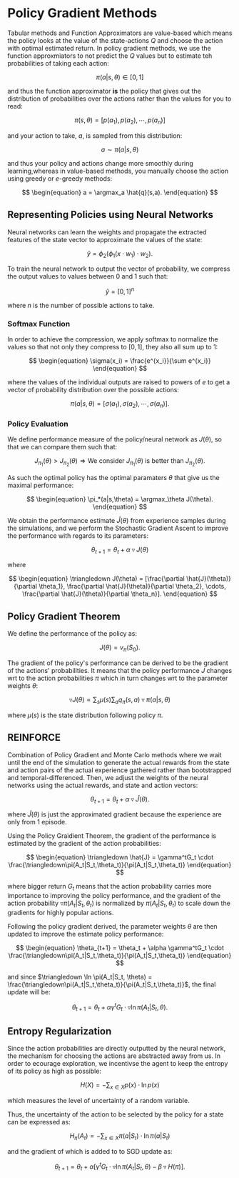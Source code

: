 # Policy Gradient Methods

Tabular methods and Function Approximators are value-based which means the policy looks at the value of the state-actions $Q$ and choose the action with optimal estimated return. In policy gradient methods, we use the function approxmiators to not predict the $Q$ values but to estimate teh probabilities of taking each action:

$$
\begin{equation}
    \pi(a|s,\theta) \in [0, 1]
\end{equation}
$$

and thus the function approximator **is** the policy that gives out the distribution of probabilities over the actions rather than the values for you to read:

$$
\begin{equation}
    \pi(s,\theta) = [p(a_1),p(a_2),\cdots,p(a_n)]
\end{equation}
$$

and your action to take, $a$, is sampled from this distribution:

$$
\begin{equation}
    a \sim \pi(a|s,\theta)
\end{equation}
$$

and thus your policy and actions change more smoothly during learning,whereas in value-based methods, you manually choose the action using greedy or $e$-greedy methods:

$$
\begin{equation}
    a = \argmax_a \hat{q}(s,a).
\end{equation}
$$

## Representing Policies using Neural Networks

Neural networks can learn the weights and propagate the extracted features of the state vector to approximate the values of the state:

$$
\begin{equation}
    \hat{y} = \phi_2(\phi_1(x\cdot w_1) \cdot w_2).
\end{equation}
$$

To train the neural network to output the vector of probability, we compress the output values to values between $0$ and $1$ such that:

$$
\begin{equation}
    \hat{y} = [0, 1]^n
\end{equation}
$$

where $n$ is the number of possible actions to take.

### Softmax Function

In order to achieve the compression, we apply softmax to normalize the values so that not only they compress to $[0,1]$, they also all sum up to 1:

$$
\begin{equation}
    \sigma(x_i) = \frac{e^{x_i}}{\sum e^{x_i}}
\end{equation}
$$

where the values of the individual outputs are raised to powers of $e$ to get a vector of probability distribution over the possible actions:

$$
\begin{equation}
    \pi(a|s,\theta) = [\sigma(a_1),\sigma(a_2),\cdots,\sigma(a_n)].
\end{equation}
$$

### Policy Evaluation

We define performance measure of the policy/neural network as $J(\theta)$, so that we can compare them such that:

$$
\begin{equation}
    J_{\pi_1}(\theta) > J_{\pi_2}(\theta) \Rightarrow \text{We consider }J_{\pi_1}(\theta) \text{ is better than }J_{\pi_2}(\theta).
\end{equation}
$$

As such the optimal policy has the optimal paramaters $\theta$ that give us the maximal performance:

$$
\begin{equation}
    \pi_*(a|s,\theta) = \argmax_\theta J(\theta).
\end{equation}
$$

We obtain the performance estimate $\hat{J}(\theta)$ from experience samples during the simulations, and we perform the Stochastic Gradient Ascent to improve the performance with regards to its parameters:

$$
\begin{equation}
    \theta_{t+1} = \theta_{t} + \alpha \triangledown J(\theta)
\end{equation}
$$

where

$$
\begin{equation}
    \triangledown J(\theta) = [\frac{\partial \hat{J}(\theta)}{\partial \theta_1}, \frac{\partial \hat{J}(\theta)}{\partial \theta_2}, \cdots, \frac{\partial \hat{J}(\theta)}{\partial \theta_n}].
\end{equation}
$$

## Policy Gradient Theorem

We define the performance of the policy as:

$$
\begin{equation}
    J(\theta) = v_\pi(S_0).
\end{equation}
$$

The gradient of the policy's performance can be derived to be the gradient of the actions' probabilities. It means that the policy performance $J$ changes wrt to the action probabilities $\pi$ which in turn changes wrt to the parameter weights $\theta$:

$$
\begin{equation}
    \triangledown J(\theta) \propto \sum_s \mu(s) \sum_a q_\pi(s,a) \triangledown \pi(a|s, \theta)
\end{equation}
$$

where $\mu(s)$ is the state distribution following policy $\pi$.

## REINFORCE

Combination of Policy Gradient and Monte Carlo methods where we wait until the end of the simulation to generate the actual rewards from the state and action pairs of the actual experience gathered rather than bootstrapped and temporal-differenced. Then, we adjust the weights of the neural networks using the actual rewards, and state and action vectors:

$$
\begin{equation}
    \theta_{t+1} = \theta_t +  \alpha \triangledown\hat{J}(\theta).
\end{equation}
$$

where $\hat{J}(\theta)$ is just the approximated gradient because the experience are only from 1 episode.

Using the Policy Graidient Theorem, the gradient of the performance is estimated by the gradient of the action probabilities:

$$
\begin{equation}
    \triangledown \hat{J} = \gamma^tG_t \cdot \frac{\triangledown\pi(A_t|S_t,\theta_t)}{\pi(A_t|S_t,\theta_t)}
\end{equation}
$$

where bigger return $G_t$ means that the action probability carries more importance to improving the policy performance, and the gradient of the action probability $\triangledown\pi(A_t|S_t,\theta_t)$ is normalized by $\pi(A_t|S_t,\theta_t)$ to scale down the gradients for highly popular actions.

Following the policy gradient derived, the parameter weights $\theta$ are then updated to improve the estimate policy performance:

$$
\begin{equation}
    \theta_{t+1} = \theta_t + \alpha \gamma^tG_t \cdot \frac{\triangledown\pi(A_t|S_t,\theta_t)}{\pi(A_t|S_t,\theta_t)}
\end{equation}
$$

and since $\triangledown \ln \pi(A_t|S_t, \theta) = \frac{\triangledown\pi(A_t|S_t,\theta_t)}{\pi(A_t|S_t,\theta_t)}$, the final update will be:

$$
\begin{equation}
    \theta_{t+1} = \theta_t + \alpha \gamma^tG_t \cdot \triangledown \ln \pi(A_t|S_t, \theta).
\end{equation}
$$

## Entropy Regularization

Since the action probabilities are directly outputted by the neural network, the mechanism for choosing the actions are abstracted away from us. In order to ecourage exploration, we incentivse the agent to keep the entropy of its policy as high as possible:

$$
\begin{equation}
    H(X) = -\sum_{x \in X} p(x) \cdot \ln p(x)
\end{equation}
$$

which measures the level of uncertainty of a random variable.

Thus, the uncertainty of the action to be selected by the policy for a state can be expressed as:

$$
\begin{equation}
    H_\pi(A_t) = -\sum_{x \in X} \pi(a|S_t) \cdot \ln \pi(a|S_t)
\end{equation}
$$

and the gradient of which is added to to SGD update as:

$$
\begin{equation}
    \theta_{t+1} = \theta_t + \alpha [\gamma^tG_t \cdot \triangledown \ln \pi(A_t|S_t, \theta) - \beta\triangledown H(\pi)].
\end{equation}
$$
